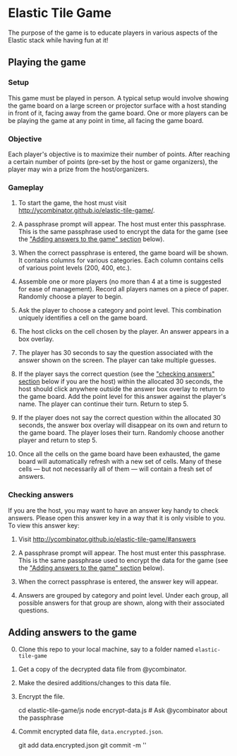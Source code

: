 # Elastic Tile Game
The purpose of the game is to educate players in various aspects of the Elastic stack while having fun at it!

## Playing the game

### Setup

This game must be played in person. A typical setup would involve showing the game board on a large screen or projector
surface with a host standing in front of it, facing away from the game board. One or more players can be be playing the game
at any point in time, all facing the game board.

### Objective

Each player's objective is to maximize their number of points. After reaching a certain number of points (pre-set by the host
or game organizers), the player may win a prize from the host/organizers.

### Gameplay

1. To start the game, the host must visit http://ycombinator.github.io/elastic-tile-game/.

2. A passphrase prompt will appear. The host must enter this passphrase. This is the same passphrase used to encrypt the
data for the game (see the ["Adding answers to the game" section](#adding-answers-to-the-game) below).

3. When the correct passphrase is entered, the game board will be shown. It contains columns for various categories. Each
column contains cells of various point levels (200, 400, etc.).

4. Assemble one or more players (no more than 4 at a time is suggested for ease of management). Record all players names on a piece
of paper. Randomly choose a player to begin.

5. Ask the player to choose a category and point level. This combination uniquely identifies a cell on the game board.

6. The host clicks on the cell chosen by the player. An answer appears in a box overlay.

7. The player has 30 seconds to say the question associated with the answer shown on the screen. The player can take multiple guesses.

8. If the player says the correct question (see the ["checking answers" section](#checking-answers) below if you are the host) within the allocated 30 seconds,
the host should click anywhere outside the answer box overlay to return to the game board. Add the point level for this answer against
the player's name. The player can continue their turn. Return to step 5.

9. If the player does not say the correct question within the allocated 30 seconds, the answer box overlay will disappear on its own and
return to the game board. The player loses their turn. Randomly choose another player and return to step 5.

10. Once all the cells on the game board have been exhausted, the game board will automatically refresh with a new set of cells. Many of these
cells &mdash; but not necessarily all of them &mdash; will contain a fresh set of answers.

### Checking answers

If you are the host, you may want to have an answer key handy to check answers. Please open this answer key in a way that it is only visible to
you. To view this answer key:

1. Visit http://ycombinator.github.io/elastic-tile-game/#answers

2. A passphrase prompt will appear. The host must enter this passphrase. This is the same passphrase used to encrypt the
data for the game (see the ["Adding answers to the game" section](#adding-answers-to-the-game) below).

3. When the correct passphrase is entered, the answer key will appear.

4. Answers are grouped by category and point level. Under each group, all possible answers for that group are shown, along with their
associated questions.

## Adding answers to the game

0. Clone this repo to your local machine, say to a folder named `elastic-tile-game`

1. Get a copy of the decrypted data file from @ycombinator.

2. Make the desired additions/changes to this data file.

3. Encrypt the file.

    cd elastic-tile-game/js
    node encrypt-data.js <PASSPHRASE> # Ask @ycombinator about the passphrase

4. Commit encrypted data file, `data.encrypted.json`.

    git add data.encrypted.json
    git commit -m '<COMMIT MESSAGE>'
